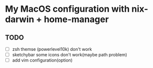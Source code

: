 # My MacOS configuration with nix-darwin + home-manager

## TODO
- [ ] zsh themse (powerlevel10k) don't work
- [ ] sketchybar some icons don't work(maybe path problem)
- [ ] add vim configuration(option)
